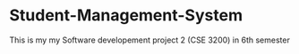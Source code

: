 # Student-Management-System
This is my my Software developement project 2 (CSE 3200) in 6th semester
